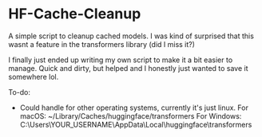 # HF-Cache-Cleanup

A simple script to cleanup cached models. I was kind of surprised that this wasnt a feature in the transformers library (did I miss it?)

I finally just ended up writing my own script to make it a bit easier to manage. Quick and dirty, but helped and I honestly just wanted to save it somewhere lol. 

To-do:

- Could handle for other operating systems, currently it's just linux.
For macOS: ~/Library/Caches/huggingface/transformers
For Windows: C:\Users\YOUR_USERNAME\AppData\Local\huggingface\transformers

